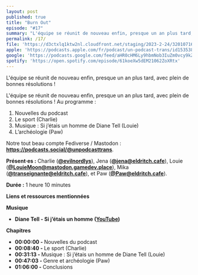 ```yaml
---
layout: post
published: true
title: "Burn Out"
episode: "#17"
summary: "L'équipe se réunit de nouveau enfin, presque un an plus tard, avec plein de bonnes résolutions !"
permalink: /17/
file: 'https://d3ctxlq1ktw2nl.cloudfront.net/staging/2023-2-24/320107160-22050-1-50ac892974888.m4a'
apple: 'https://podcasts.apple.com/fr/podcast/un-podcast-trans/id1535381424?l=en&i=1000605796309'
google: 'https://podcasts.google.com/feed/aHR0cHM6Ly9hbmNob3IuZm0vcy9kZDA3MzQvcG9kY2FzdC9yc3M/episode/NWU4Y2M1MWEtOTcwYS00ODk1LThjY2ItOGI1OTE0MDkzMTA2?sa=X&ved=0CAUQkfYCahcKEwj4w4-jsY7-AhUAAAAAHQAAAAAQAQ'
spotify: 'https://open.spotify.com/episode/61koeXw5dEM21062ZoXRtx'
---
```

<p>L'équipe se réunit de nouveau enfin, presque un an plus tard, avec plein de bonnes résolutions !</p>

<!--more-->

<p>L'équipe se réunit de nouveau enfin, presque un an plus tard, avec plein de bonnes résolutions ! Au programme :</p>
<ol>
  <li>Nouvelles du podcast</li>
	<li>Le sport (Charlie)</li>
	<li>Musique : Si j’étais un homme de Diane Tell (Louie)</li>
	<li>L’archéologie (Paw)</li>
</ol>
<p>Notre tout beau compte Fediverse / Mastodon : <a href="https://podcasts.social/@unpodcasttrans"><strong>https://podcasts.social/@unpodcasttrans</strong></a>.</p>





<p><strong>Présent·es :</strong> 
Charlie (<a href="https://twitter.com/evilnordlys"><strong>@evilnordlys</strong></a>),  
Jena (<a href="https://eldritch.cafe/@jena"><strong>@jena@eldritch.cafe</strong></a>), 
Louie (<a href="https://mastodon.gamedev.place/@LouieMoon"><strong>@LouieMoon@mastodon.gamedev.place</strong></a>), 
Mika (<a href="https://eldritch.cafe/@transeignante"><strong>@transeignante@eldritch.cafe</strong></a>), et
Paw (<a href="https://eldritch.cafe/@paw"><strong>@Paw@eldritch.cafe</strong></a>).</p> 
<p><strong>Durée :</strong> 1 heure 10 minutes</p>

<p><strong>Liens et ressources mentionnées</strong></p>
<p><strong>Musique</strong></p>
<ul>
  <li><strong>Diane Tell - Si j’étais un homme   (</strong><a href="https://youtu.be/3PlTlHjg_P4"><strong>YouTube</strong></a><strong>)</strong></li>
</ul>
<p><strong>Chapitres</strong></p>
<ul>
  <li><strong>00:00:00 - </strong>Nouvelles du podcast</li>
  <li><strong>00:08:40 - </strong>Le sport (Charlie)</li>
  <li><strong>00:31:13 - </strong>Musique : Si j’étais un homme de Diane Tell (Louie)</li>
  <li><strong>00:47:03 - </strong>Genre et archéologie (Paw)</li>
  <li><strong>01:06:00 - </strong>Conclusions</li>
</ul>